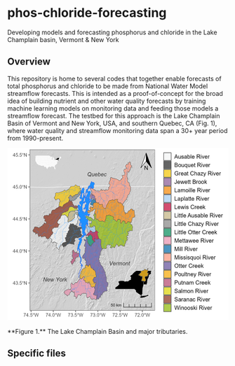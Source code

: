 # phos-chloride-forecasting
Developing models and forecasting phosphorus and chloride in the Lake Champlain basin, Vermont &amp; New York

## Overview

This repository is home to several codes that together enable forecasts of total phosphorus and chloride to be made from National Water Model streamflow forecasts. This is intended as a proof-of-concept for the broad idea of building nutrient and other water quality forecasts by training machine learning models on monitoring data and feeding those models a streamflow forecast. The testbed for this approach is the Lake Champlain Basin of Vermont and New York, USA, and southern Quebec, CA (Fig. 1), where water quality and streamflow monitoring data span a 30+ year period from 1990-present. 


<p align="center">
<img src="figures/lc_map.png" alt="Figure 1." width=520 height=394 />
<figcaption> **Figure 1.** The Lake Champlain Basin and major tributaries. </figcaption>
</p>

## Specific files
